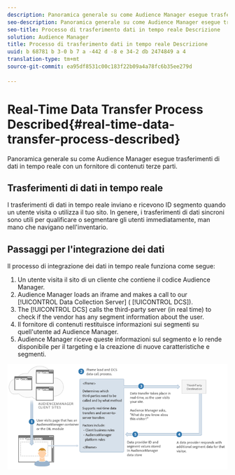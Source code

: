 ```yaml
---
description: Panoramica generale su come Audience Manager esegue trasferimenti di dati in tempo reale con un fornitore di contenuti terze parti.
seo-description: Panoramica generale su come Audience Manager esegue trasferimenti di dati in tempo reale con un fornitore di contenuti terze parti.
seo-title: Processo di trasferimento dati in tempo reale Descrizione
solution: Audience Manager
title: Processo di trasferimento dati in tempo reale Descrizione
uuid: b 68781 b 3-0 b 7 a -442 d -8 e 34-2 db 2474849 a 4
translation-type: tm+mt
source-git-commit: ea95df8531c00c183f22b09a4a78fc6b35ee279d

---
```



# Real-Time Data Transfer Process Described{#real-time-data-transfer-process-described}

Panoramica generale su come Audience Manager esegue trasferimenti di dati in tempo reale con un fornitore di contenuti terze parti.

<!-- real-time-data-transfer-explained.xml -->

## Trasferimenti di dati in tempo reale

I trasferimenti di dati in tempo reale inviano e ricevono ID segmento quando un utente visita o utilizza il tuo sito. In genere, i trasferimenti di dati sincroni sono utili per qualificare o segmentare gli utenti immediatamente, man mano che navigano nell'inventario.

## Passaggi per l'integrazione dei dati

Il processo di integrazione dei dati in tempo reale funziona come segue:

1. Un utente visita il sito di un cliente che contiene il codice Audience Manager.
1. Audience Manager loads an iframe and makes a call to our [!UICONTROL Data Collection Server] ( [!UICONTROL DCS]).
1. The [!UICONTROL DCS] calls the third-party server (in real time) to check if the vendor has any segment information about the user.
1. Il fornitore di contenuti restituisce informazioni sui segmenti su quell'utente ad Audience Manager.
1. Audience Manager riceve queste informazioni sul segmento e lo rende disponibile per il targeting e la creazione di nuove caratteristiche e segmenti.

![](assets/rt_reduce70.png)